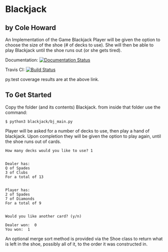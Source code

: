 # Blackjack
## by Cole Howard

An Implementation of the Game Blackjack
Player will be given the option to choose the size of the shoe (# of decks to use).  She will then be able to play Blackjack until the shoe runs out (or she gets tired).

Documentation: 
[![Documentation Status](https://readthedocs.org/projects/blackjack/badge/?version=latest)](http://blackjack.readthedocs.org/en/latest/?badge=latest)


Travis CI: 
[![Build Status](https://travis-ci.org/uglyboxer/Blackjack.svg?branch=master)](https://travis-ci.org/uglyboxer/Blackjack)

py.test coverage results are at the above link.

## To Get Started

Copy the folder (and its contents) Blackjack.  from inside that folder use 
the command:

```
$ python3 blackjack/bj_main.py
```
Player will be asked for a number of decks to use, then play a hand of 
blackjack.  Upon completion they will be given the option to play again,
until the shoe runs out of cards.

```
How many decks would you like to use? 1


Dealer has:
Q of Spades
3 of Clubs
For a total of 13


Player has:
2 of Spades
7 of Diamonds
For a total of 9


Would you like another card? (y/n)
```

```
Dealer won:  0
You won:  1
```

An optional merge sort method is provided via the Shoe class to return what
is left in the shoe, possibly all of it, to the order it was constructed in.
